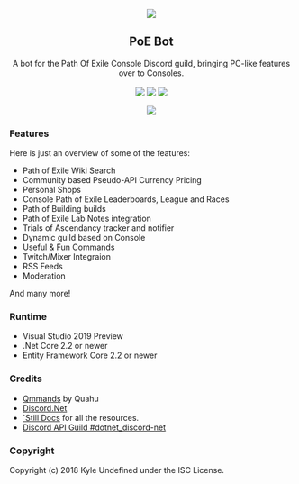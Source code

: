 <p align="center">
	<img src="https://i.imgur.com/Dz9tMeG.png" />
	<h2 align="center">PoE Bot</h2>
	<p align="center">
		A bot for the Path Of Exile Console Discord guild, bringing PC-like features over to Consoles.
		<br/><br/>
		<a href="https://github.com/marketplace/azure-pipelines"><img src="https://kyleharvison.visualstudio.com/poe-bot/_apis/build/status/poe-bot-CI"/></a>
		<a href="https://opensource.org/licenses/ISC"><img src="http://img.shields.io/badge/license-ISC-brightgreen.svg?longCache=true&style=flat-square" /></a>
		<a href="https://discord.gg/94WWV48"><img src="https://img.shields.io/badge/Join-Support%20Guild-7289DA.svg?longCache=true&style=flat-square&logo=discord" /></a>
	</p>
	<p align="center">
		<a href="https://discord.gg/PGXQs4t"><img src="https://discordapp.com/api/guilds/349951210457137152/embed.png?style=banner2"/></a>
	</p>
</p>

### Features

Here is just an overview of some of the features:

* Path of Exile Wiki Search
* Community based Pseudo-API Currency Pricing
* Personal Shops
* Console Path of Exile Leaderboards, League and Races
* Path of Building builds
* Path of Exile Lab Notes integration
* Trials of Ascendancy tracker and notifier
* Dynamic guild based on Console
* Useful & Fun Commands
* Twitch/Mixer Integraion
* RSS Feeds
* Moderation

And many more!

### Runtime

* Visual Studio 2019 Preview
* .Net Core 2.2 or newer
* Entity Framework Core 2.2 or newer

### Credits

* [Qmmands](https://github.com/Quahu/Qmmands/) by Quahu
* [Discord.Net](https://github.com/RogueException/Discord.Net)
* [`Still Docs](https://docs.stillu.cc) for all the resources.
* [Discord API Guild #dotnet_discord-net](https://discord.gg/jkrBmQR)

### Copyright

Copyright (c) 2018 Kyle Undefined under the ISC License.